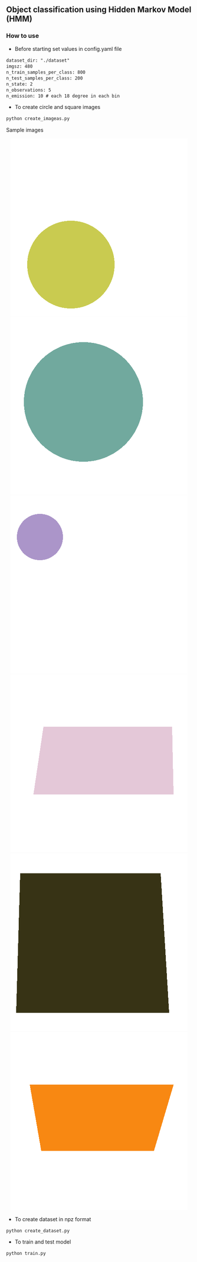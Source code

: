 ## Object classification using Hidden Markov Model (HMM)

### How to use
- Before starting set values in config.yaml file
```
dataset_dir: "./dataset"
imgsz: 480
n_train_samples_per_class: 800
n_test_samples_per_class: 200
n_state: 2
n_observations: 5
n_emission: 10 # each 18 degree in each bin
```

- To create circle and square images 
```python
python create_imageas.py
```

Sample images
<div align="center">
  <img src="./data/non_ideal_circle_0.png" height="480">
</div>
<div align="center">
  <img src="./data/non_ideal_circle_1.png" height="480">
</div>
<div align="center">
  <img src="./data/non_ideal_circle_2.png" height="480">
</div>

<div align="center">
  <img src="./data/non_ideal_square_0.png" height="480">
</div>
<div align="center">
  <img src="./data/non_ideal_square_1.png" height="480">
</div>
<div align="center">
  <img src="./data/non_ideal_square_2.png" height="480">
</div>


- To create dataset in npz format
```python
python create_dataset.py
```

- To train and test model
```python
python train.py
```

